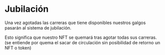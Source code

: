 # Jubilación

Una vez agotadas las carreras que tiene disponibles nuestros galgos pasarán al sistema de jubilación.

Esto significa que nuestro NFT se quemará tras agotar todas sus carreras.\
(se entiende por quema el sacar de circulación sin posibilidad de retorno un NFT o token)
